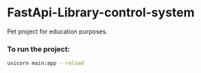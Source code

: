 # FastApi-Library-control-system
Pet project for education purposes. 

### To run the project:
```bash
uvicorn main:app --reload
```